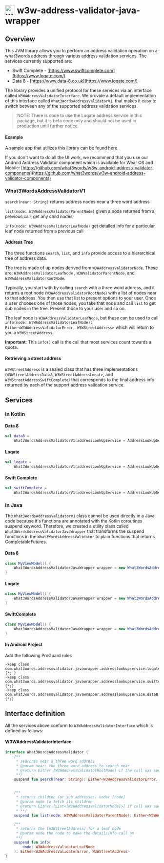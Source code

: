 # <img valign='top' src="https://what3words.com/assets/images/w3w_square_red.png" width="32" height="32" alt="what3words">&nbsp;w3w-address-validator-java-wrapper

Overview
--------

This JVM library allows you to perform an address validation operation on a what3words address through various address validation services. The services currently supported are:

* Swift Complete - [https://www.swiftcomplete.com](https://www.loqate.com/)
* Data 8 - [https://www.data-8.co.uk](https://www.loqate.com/)

The library provides a unified protocol for these services via an interface called `W3WAddressValidatorInterface`.
We provide a default implementation of this interface called `What3WordsAddressValidatorV1`, that makes it easy to
switch between any of the supported address validation services.

> NOTE: There is code to use the Loqate address service in this package, but it is beta code only and should not be used in production until further notice.

#### Example

A sample app that utilizes this library can be
found [here](https://github.com/what3words/w3w-android-address-validator-components/tree/main/mobile-demo-app).

If you don't want to do all the UI work, we recommend that you use our Android Address Validator component which is
available for Wear OS and
Mobile: [https://github.com/what3words/w3w-android-address-validator-components](https://github.com/what3words/w3w-android-address-validator-components)

### What3WordsAddressValidatorV1

`search(near: String)` returns address nodes near a
three word address

`list(node: W3WAddressValidatorParentNode)`  given a
node returned from a previous call, get any child nodes

`info(node: W3WAddressValidatorLeafNode)` get detailed info for a
particular leaf node returned from a previous call

#### Address Tree

The three functions `search`, `list`, and `info` provide access to a hierarchical tree of address data.

The tree is made of up nodes derived from `W3WAddressValidatorNode`. These are: `W3WAddressValidatorLeafNode`
, `W3WValidatorParentNode`, and `W3WAddressValidatorRootNode`.

Typically, you start with by calling `search` with a three word address, and it returns a root
node (`W3WAddressValidatorRootNode`) with a list of nodes near to that
address. You then use that list to present options to your user. Once a user chooses one of those nodes, you take that
node and call `list` to get sub nodes in the tree. Present those to your user and so on.

The leaf node is `W3WAddressValidatorLeafNode`, but these can be used to
call `info(node: W3WAddressValidatorLeafNode): Either<W3WAddressValidatorError, W3WStreetAddress>`
which will return to you a `W3WStreetAddress`.

**Important**: This `info()` call is the call that most services count towards a quota.

#### Retrieving a street address

`W3WStreetAddress` is a sealed class that has three implementations (`W3WStreetAddressData8`, `W3WStreetAddressLoqate`,
and `W3WStreetAddressSwiftComplete`) that corresponds to the final address info returned by each of the support address
validation service.

Services
--------

### In Kotlin

#### Data 8

```Kotlin
val data8 =
    What3WordsAddressValidatorV1(addressLookUpService = AddressLookUpService.Data8(apiKey = "YOUR_DATA_8_API_KEY"))
```

#### Loqate

```Kotlin
val loqate =
    What3WordsAddressValidatorV1(addressLookUpService = AddressLookUpService.Loqate(apiKey = "YOUR_LOQATE_API_KEY"))
```

#### Swift Complete

```Kotlin
val swiftComplete =
    What3WordsAddressValidatorV1(addressLookUpService = AddressLookUpService.SwiftComplete(apiKey = "YOUR_SWIFT_COMPLETE_API_KEY"))
```

### In Java

The `What3WordsAddressValidatorV1` class cannot be used directly in a Java code because it's functions are annotated
with the Kotlin coroutines suspend keyword. Therefore, we created a
utility class called `What3WordsAddressValidatorJavaWrapper` that transforms the suspend functions in
the `What3WordsAddressValidator` to plain functions that returns CompletableFutures.

#### Data 8

```Java
class MyViewModel() {
    What3WordsAddressValidatorJavaWrapper wrapper = new What3WordsAddressValidatorJavaWrapper(new AddressLookUpService.Data8("YOUR_DATA_8_API_KEY"));
}
```

#### Loqate

```Java
class MyViewModel() {
    What3WordsAddressValidatorJavaWrapper wrapper = new What3WordsAddressValidatorJavaWrapper(new AddressLookUpService.Loqate("YOUR_LOQATE_KEY"));
}
```

#### SwiftComplete

```Java
class MyViewModel() {
    What3WordsAddressValidatorJavaWrapper wrapper = new What3WordsAddressValidatorJavaWrapper(new AddressLookUpService.SwiftComplete("YOUR_SWIFT_COMPLETE_KEY"));
}
```

#### In Android Project 
Add the following ProGuard rules
```
-keep class com.what3words.addressvalidator.javawrapper.addresslookupservice.loqate.network.dto.** {*; }
-keep class com.what3words.addressvalidator.javawrapper.addresslookupservice.swiftcomplete.network.dto.** {*;}
-keep class com.what3words.addressvalidator.javawrapper.addresslookupservice.data8.network.dto.** {*;}
```

Interface definition
-------------------

All the services above conform to `W3WAddressValidatorInterface` which is defined as follows:

#### W3WAddressValidatorInterface

```Kotlin
interface What3WordsAddressValidator {
    /**
     * searches near a three word address
     * @param near: the three word address to search near
     * @return Either [W3WAddressValidatorRootNode] if the call was successful or [W3WAddressValidatorError] in the event of a failure
     **/
    suspend fun search(near: String): Either<W3WAddressValidatorError, W3WAddressValidatorRootNode>


    /**
     * returns children (or sub addresses) under [node]
     * @param node to fetch its children
     * @return Either [List<[W3WAddressValidatorNode]>] if call was successful or [W3WAddressValidatorError] when list operation fails
     * **/
    suspend fun list(node: W3WAddressValidatorParentNode): Either<W3WAddressValidatorError, List<W3WAddressValidatorNode>>

    /**
     * returns the [W3WStreetAddress] for a leaf node
     * @param node the node to make the detail/info call on
     **/
    suspend fun info(
        node: W3WAddressValidatorLeafNode
    ): Either<W3WAddressValidatorError, W3WStreetAddress>
}
```


